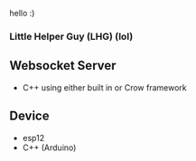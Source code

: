 hello :)

### Little Helper Guy (LHG) (lol)

## Websocket Server
 - C++ using either built in or Crow framework

## Device
 - esp12
 - C++ (Arduino)
